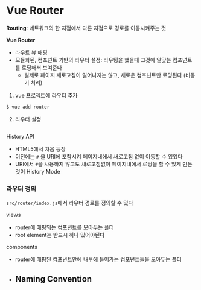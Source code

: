 # Vue Router

**Routing**: 네트워크의 한 지점에서 다른 지점으로 경로를 이동시켜주는 것

**Vue Router**

- 라우트 뷰 매핑
- 모듈화된, 컴포넌트 기반의 라우터 설정: 라우팅을 했을때 그것에 알맞는 컴포넌트를 로딩해서 보여준다
  - 실제로 페이지 새로고침이 일어나지는 않고, 새로운 컴포넌트만 로딩된다 (비동기 처리)

1. vue 프로젝트에 라우터 추가

```bash
$ vue add router
```

2. 라우터 설정

```
```

History API

- HTML5에서 처음 등장
- 이전에는 `#` 을 URI에 포함시켜 페이지내에서 새로고침 없이 이동할 수 있었다
- URI에서 `#`을 사용하지 않고도 새로고침없이 페이지내에서 로딩을 할 수 있게 만든것이 History Mode

### 라우터 정의

`src/router/index.js`에서 라우터 경로를 정의할 수 있다

views

- router에 매핑되는 컴포넌트를 모아두는 폴더
- root element는 반드시 하나 있어야된다

components

- router에 매핑된 컴포넌트안에 내부에 들어가는 컴포넌트들을 모아두는 폴더
- Naming Convention
  - 

